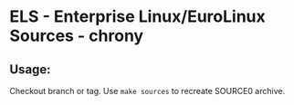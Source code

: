 # ELS - Enterprise Linux/EuroLinux Sources - chrony
 
## Usage:
  Checkout branch or tag. Use `make sources` to recreate  SOURCE0 archive.
